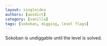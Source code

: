 ```yaml
---
layout: singleidea
authors: [aosdict]
category: [vanilla]
tags: [sokoban, digging, level flags]
---
```

Sokoban is undiggable until the level is solved.
